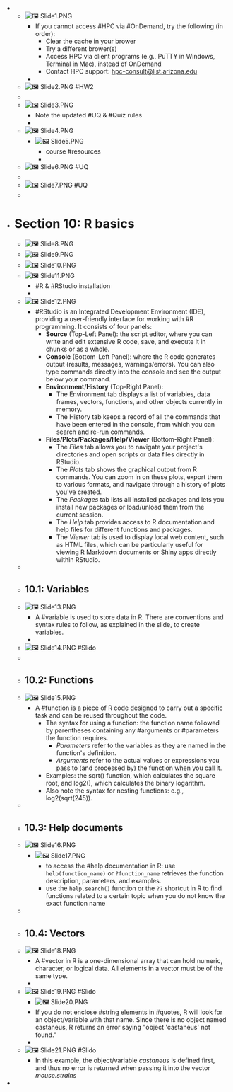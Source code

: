 -
	- ![🖼 Slide1.PNG](../assets/storages/logseq-plugin-multiple-assets/20240224_183940_Slide1.PNG)
		- If you cannot access #HPC via #OnDemand, try the following (in order):
			- Clear the cache in your brower
			- Try a different brower(s)
			- Access HPC via client programs (e.g., PuTTY in Windows, Terminal in Mac), instead of OnDemand
			- Contact HPC support: hpc-consult@list.arizona.edu
		-
	- ![🖼 Slide2.PNG](../assets/storages/logseq-plugin-multiple-assets/20240224_183940_Slide2.PNG) #HW2
	-
	- ![🖼 Slide3.PNG](../assets/storages/logseq-plugin-multiple-assets/20240224_183940_Slide3.PNG)
		- Note the updated #UQ & #Quiz rules
		-
	- ![🖼 Slide4.PNG](../assets/storages/logseq-plugin-multiple-assets/20240224_183941_Slide4.PNG)
		- ![🖼 Slide5.PNG](../assets/storages/logseq-plugin-multiple-assets/20240224_183941_Slide5.PNG)
			- course #resources
			-
	- ![🖼 Slide6.PNG](../assets/storages/logseq-plugin-multiple-assets/20240224_183941_Slide6.PNG) #UQ
	-
	- ![🖼 Slide7.PNG](../assets/storages/logseq-plugin-multiple-assets/20240224_183941_Slide7.PNG) #UQ
	-
- # Section 10: R basics
	- ![🖼 Slide8.PNG](../assets/storages/logseq-plugin-multiple-assets/20240224_183941_Slide8.PNG)
	- ![🖼 Slide9.PNG](../assets/storages/logseq-plugin-multiple-assets/20240224_183942_Slide9.PNG)
	- ![🖼 Slide10.PNG](../assets/storages/logseq-plugin-multiple-assets/20240224_183942_Slide10.PNG)
	- ![🖼 Slide11.PNG](../assets/storages/logseq-plugin-multiple-assets/20240224_183942_Slide11.PNG)
		- #R & #RStudio installation
		-
	- ![🖼 Slide12.PNG](../assets/storages/logseq-plugin-multiple-assets/20240224_183942_Slide12.PNG)
		- #RStudio is an Integrated Development Environment (IDE), providing a user-friendly interface for working with #R programming. It consists of four panels:
			- **Source** (Top-Left Panel): the script editor, where you can write and edit extensive R code, save, and execute it in chunks or as a whole.
			- **Console** (Bottom-Left Panel): where the R code generates output (results, messages, warnings/errors). You can also type commands directly into the console and see the output below your command.
			- **Environment**/**History** (Top-Right Panel):
				- The Environment tab displays a list of variables, data frames, vectors, functions, and other objects currently in memory.
				- The History tab keeps a record of all the commands that have been entered in the console, from which you can search and re-run commands.
			- **Files/Plots/Packages/Help/Viewer** (Bottom-Right Panel):
				- The *Files* tab allows you to navigate your project's directories and open scripts or data files directly in RStudio.
				- The *Plots* tab shows the graphical output from R commands. You can zoom in on these plots, export them to various formats, and navigate through a history of plots you've created.
				- The *Packages* tab lists all installed packages and lets you install new packages or load/unload them from the current session.
				- The *Help* tab provides access to R documentation and help files for different functions and packages.
				- The *Viewer* tab is used to display local web content, such as HTML files, which can be particularly useful for viewing R Markdown documents or Shiny apps directly within RStudio.
	-
	- ## 10.1: Variables
	- ![🖼 Slide13.PNG](../assets/storages/logseq-plugin-multiple-assets/20240224_183942_Slide13.PNG)
		- A #variable is used to store data in R. There are conventions and syntax rules to follow, as explained in the slide, to create variables.
		-
	- ![🖼 Slide14.PNG](../assets/storages/logseq-plugin-multiple-assets/20240224_183943_Slide14.PNG) #Slido
	-
	- ## 10.2: Functions
	- ![🖼 Slide15.PNG](../assets/storages/logseq-plugin-multiple-assets/20240224_183943_Slide15.PNG)
		- A #function is a piece of R code designed to carry out a specific task and can be reused throughout the code.
			- The syntax for using a function: the function name followed by parentheses containing any #arguments or #parameters the function requires.
				- *Parameters* refer to the variables as they are named in the function's definition.
				- *Arguments* refer to the actual values or expressions you pass to (and processed by) the function when you call it.
			- Examples: the sqrt() function, which calculates the square root, and log2(), which calculates the binary logarithm.
			- Also note the syntax for nesting functions: e.g.,  log2(sqrt(245)).
	-
	- ## 10.3: Help documents
	- ![🖼 Slide16.PNG](../assets/storages/logseq-plugin-multiple-assets/20240224_183943_Slide16.PNG)
		- ![🖼 Slide17.PNG](../assets/storages/logseq-plugin-multiple-assets/20240224_183943_Slide17.PNG)
			- to access the #help documentation in R: use `help(function_name)` or `?function_name`
			   retrieves the function description, parameters, and examples.
			- use the `help.search()` function or the `??` shortcut in R to find functions related to a certain topic when you do not know the exact function name
	-
	- ## 10.4: Vectors
	- ![🖼 Slide18.PNG](../assets/storages/logseq-plugin-multiple-assets/20240224_183943_Slide18.PNG)
		- A #vector in R is a one-dimensional array that can hold numeric, character, or logical data. All elements in a vector must be of the same type.
		-
	- ![🖼 Slide19.PNG](../assets/storages/logseq-plugin-multiple-assets/20240224_183944_Slide19.PNG) #Slido
		- ![🖼 Slide20.PNG](../assets/storages/logseq-plugin-multiple-assets/20240224_183944_Slide20.PNG)
		- If you do not enclose #string elements in #quotes, R will look for an object/variable with that name. Since there is no object named castaneus, R returns an error saying "object 'castaneus' not found."
		-
	- ![🖼 Slide21.PNG](../assets/storages/logseq-plugin-multiple-assets/Slide21.PNG) #Slido
		- In this example, the object/variable *castaneus* is defined first, and thus no error is returned when passing it into the vector *mouse.strains*
-